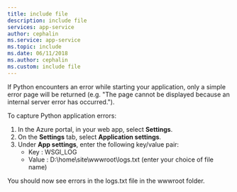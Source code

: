 ```yaml
---
title: include file
description: include file
services: app-service
author: cephalin
ms.service: app-service
ms.topic: include
ms.date: 06/11/2018
ms.author: cephalin
ms.custom: include file
---
```

 
If Python encounters an error while starting your application, only a simple error page will be returned (e.g. "The page cannot be displayed because an internal server error has occurred.").

To capture Python application errors:

1. In the Azure portal, in your web app, select **Settings**.
2. On the **Settings** tab, select **Application settings**.
3. Under **App settings**, enter the following key/value pair:
    * Key : WSGI_LOG
    * Value : D:\home\site\wwwroot\logs.txt (enter your choice of file name)

You should now see errors in the logs.txt file in the wwwroot folder.
